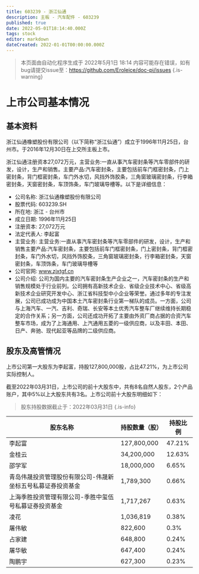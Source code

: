 ```yaml
---
title: 603239 - 浙江仙通
description: 主板 - 汽车配件 - 603239
published: true
date: 2022-05-01T18:14:40.000Z
tags: stock
editor: markdown
dateCreated: 2022-01-01T00:00:00.000Z
---
```


> 本页面由自动化程序生成于 2022年5月1日 18:14
> 内容可能存在错误，如有bug请提交issue至：https://github.com/Eroleice/doc-pi/issues
{.is-warning}

# 上市公司基本情况

## 基本资料

浙江仙通橡塑股份有限公司（以下简称“浙江仙通”）成立于1996年11月25日，台州市。于2016年12月30日在上交所主板上市。

浙江仙通注册资本27,072万元，主营业务:一直从事汽车密封条等汽车零部件的研发，设计，生产和销售。主要产品:汽车密封条，主要包括前车门框密封条，门上密封条，背门框密封条，车门外水切，风挡外饰胶条，三角窗玻璃密封条，行李箱密封条，天窗密封条，车顶饰条，车门玻璃导槽等。以下是详细信息：

- 公司名称: 浙江仙通橡塑股份有限公司
- 股票代码: 603239.SH
- 所在地: 浙江 - 台州市
- 成立日期: 1996年11月25日
- 注册资本: 27,072万元
- 法定代表人: 李起富
- 主营业务: 主营业务:一直从事汽车密封条等汽车零部件的研发，设计，生产和销售主要产品:汽车密封条，主要包括前车门框密封条，门上密封条，背门框密封条，车门外水切，风挡外饰胶条，三角窗玻璃密封条，行李箱密封条，天窗密封条，车顶饰条，车门玻璃导槽等
- 公司官网: www.zjxtgf.cn
- 公司介绍: 公司为国内主要的汽车密封条生产企业之一，汽车密封条的生产和销售规模处于行业前列。公司拥有高新技术企业、省级企业技术中心、省级高新技术企业研究开发中心、浙江省科技型中小企业等荣誉。通过多年的专注发展，公司已成功成为中国本土汽车密封条行业第一梯队的成员。一方面，公司与上海汽车、一汽、吉利、奇瑞、长安等本土优秀汽车整车厂继续维持长期稳定的合作关系；另一方面，公司还成功开拓了主要由外资厂商占据的合资汽车整车市场，成为了上海通用、上汽通用五菱的一级供应商，以及丰田、本田、日产、奔驰、现代起亚等品牌的二级供应商。


## 股东及高管情况

上市公司第一大股东为李起富，持股127,800,000股，占比47.21%，为上市公司实际控制人。

截至2022年03月31日，上市公司的前十大股东中，共有8名自然人股东，2个产品账户，其中5%以上大股东共有3名。上市公司前十大股东明细如下：

> 股东持股数据截止于：2022年03月31日
{.is-info}

| 股东名称 | 持股数量（股） | 持股比例 |
| --- | --- | --- |
| 李起富 | 127,800,000 | 47.21% |
| 金桂云 | 34,200,000 | 12.63% |
| 邵学军 | 18,000,000 | 6.65% |
| 青岛伟晟投资管理股份有限公司-伟晟新坐标五号私募证券投资基金 | 1,789,300 | 0.66% |
| 上海季胜投资管理有限公司-季胜中玺伍号私募证券投资基金 | 1,717,267 | 0.63% |
| 凌花 | 1,036,819 | 0.38% |
| 屠伟敏 | 822,600 | 0.3% |
| 占家建 | 648,800 | 0.24% |
| 屠华敏 | 647,400 | 0.24% |
| 陶鹏宇 | 627,300 | 0.23% |




